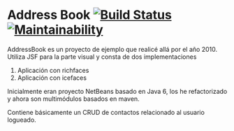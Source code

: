 Address Book [![Build Status](https://travis-ci.org/cesardl/addressbook-sample-webapp.svg?branch=master)](https://travis-ci.org/cesardl/addressbook-sample-webapp) [![Maintainability](https://api.codeclimate.com/v1/badges/ad8b96409b766ee88044/maintainability)](https://codeclimate.com/github/cesardl/addressbook-sample-webapp/maintainability)
===========

AddressBook es un proyecto de ejemplo que realicé allá por el año 2010. Utiliza JSF para la parte visual y consta de dos implementaciones

1. Aplicaci&oacute;n con richfaces
2. Aplicaci&oacute;n con icefaces

Inicialmente eran proyecto NetBeans basado en Java 6, los he refactorizado y ahora son multimódulos basados en maven.

Contiene b&aacute;sicamente un CRUD de contactos relacionado al usuario logueado.
